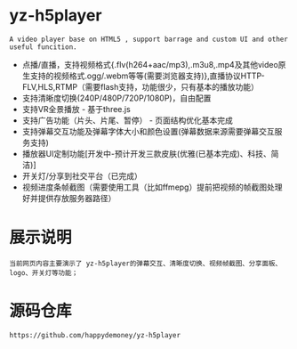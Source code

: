 # yz-h5player

    A video player base on HTML5 , support barrage and custom UI and other useful funcition.

*   点播/直播，支持视频格式{.flv(h264+aac/mp3),.m3u8,.mp4及其他video原生支持的视频格式.ogg/.webm等等(需要浏览器支持)},直播协议HTTP-FLV,HLS,RTMP（需要flash支持，功能很少，只有基本的播放功能）
*   支持清晰度切换(240P/480P/720P/1080P)，自由配置
*   支持VR全景播放 - 基于three.js
*   支持广告功能（片头、片尾、暂停） - 页面结构优化基本完成
*   支持弹幕交互功能及弹幕字体大小和颜色设置(弹幕数据来源需要弹幕交互服务支持)
*   播放器UI定制功能[开发中-预计开发三款皮肤(优雅(已基本完成)、科技、简洁)]
*   开关灯/分享到社交平台（已完成）
*   视频进度条帧截图（需要使用工具（比如ffmepg）提前把视频的帧截图处理好并提供存放服务器路径）

#   展示说明

    当前网页内容主要演示了 yz-h5player的弹幕交互、清晰度切换、视频帧截图、分享面板、logo、开关灯等功能；

#   源码仓库

    https://github.com/happydemoney/yz-h5player 